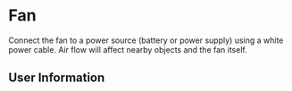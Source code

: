 # Fan
Connect the fan to a power source (battery or power supply) using a white power cable. Air flow will affect nearby objects and the fan itself.

## User Information
